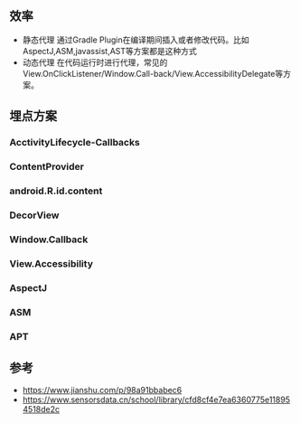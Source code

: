 
## 效率
- 静态代理
通过Gradle Plugin在编译期间插入或者修改代码。比如AspectJ,ASM,javassist,AST等方案都是这种方式
- 动态代理
在代码运行时进行代理，常见的View.OnClickListener/Window.Call-back/View.AccessibilityDelegate等方案。

## 埋点方案
### AcctivityLifecycle-Callbacks
### ContentProvider
### android.R.id.content
### DecorView
### Window.Callback
### View.Accessibility
### AspectJ
### ASM
### APT


## 参考
* https://www.jianshu.com/p/98a91bbabec6
* https://www.sensorsdata.cn/school/library/cfd8cf4e7ea6360775e118954518de2c
